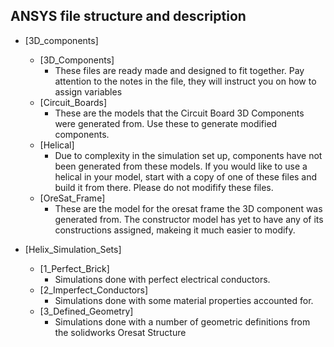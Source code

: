 ## ANSYS file structure and description

* [3D_components]
	* [3D_Components]
		* These files are ready made and designed to fit together. Pay attention to the notes in the file, they will instruct you on how to assign variables
	* [Circuit_Boards]
		* These are the models that the Circuit Board 3D Components were generated from. Use these to generate modified components.
	* [Helical]
		* Due to complexity in the simulation set up, components have not been generated from these models. If you would like to use a helical in your model, start with a copy of one of these files and build it from there. Please do not modifify these files.
	* [OreSat_Frame]
		* These are the model for the oresat frame the 3D component was generated from. The constructor model has yet to have any of its constructions assigned, makeing it much easier to modify. 
	
* [Helix_Simulation_Sets]
	* [1_Perfect_Brick]
		* Simulations done with perfect electrical conductors.
	* [2_Imperfect_Conductors]
		* Simulations done with some material properties accounted for.
	* [3_Defined_Geometry]
		* Simulations done with a number of geometric definitions from the solidworks Oresat Structure